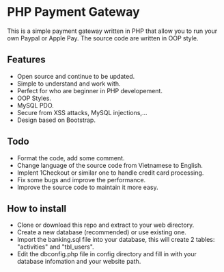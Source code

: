 # PHP Payment Gateway
This is a simple payment gateway written in PHP that allow you to run your own Paypal or Apple Pay. The source code are written in OOP style.

## Features
- Open source and continue to be updated.
- Simple to understand and work with.
- Perfect for who are beginner in PHP developement.
- OOP Styles.
- MySQL PDO.
- Secure from XSS attacks, MySQL injections,...
- Design based on Bootstrap.


## Todo
- Format the code, add some comment.
- Change language of the source code from Vietnamese to English.
- Implent 1Checkout or similar one to handle credit card processing.
- Fix some bugs and improve the performance.
- Improve the source code to maintain it more easy.

## How to install
- Clone or download this repo and extract to your web directory.
- Create a new database (recommended) or use existing one.
- Import the banking.sql file into your database, this will create 2 tables: "activities" and "tbl_users".
- Edit the dbconfig.php file in config directory and fill in with your database infomation and your website path. 
